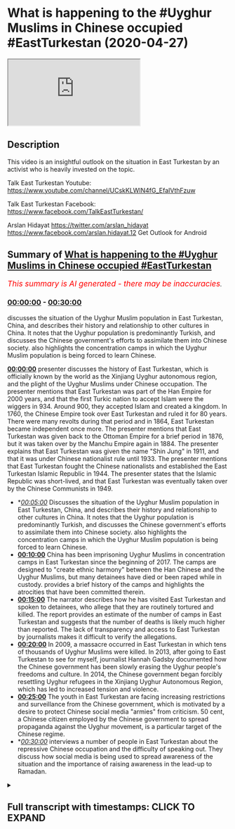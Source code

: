 # What is happening to the #Uyghur Muslims in Chinese occupied #EastTurkestan (2020-04-27)

<iframe loading='lazy' src='https://www.youtube.com/embed/jPRjuHtygYI'></iframe>

## Description

This video is an insightful outlook on the situation in East Turkestan by an activist who is heavily invested on the topic. 

Talk East Turkestan Youtube:
https://www.youtube.com/channel/UCskKLWlN4fG_EfaIVthFzuw

Talk East Turkestan Facebook:
https://www.facebook.com/TalkEastTurkestan/

Arslan Hidayat
https://twitter.com/arslan_hidayat
https://www.facebook.com/arslan.hidayat.12
Get Outlook for Android

## Summary of [What is happening to the #Uyghur Muslims in Chinese occupied #EastTurkestan](https://www.youtube.com/watch?v=jPRjuHtygYI)


*<span style="color:red; font-size:125%">This summary is AI generated - there may be inaccuracies</span>. [](/)*

### [00:00:00](https://www.youtube.com/watch?v=jPRjuHtygYI&t=0) - [00:30:00](https://www.youtube.com/watch?v=jPRjuHtygYI&t=1800)

 discusses the situation of the Uyghur Muslim population in East Turkestan, China, and describes their history and relationship to other cultures in China. It notes that the Uyghur population is predominantly Turkish, and discusses the Chinese government's efforts to assimilate them into Chinese society.  also highlights the concentration camps in which the Uyghur Muslim population is being forced to learn Chinese.

**[00:00:00](https://www.youtube.com/watch?v=jPRjuHtygYI&t=0)**  presenter discusses the history of East Turkestan, which is officially known by the world as the Xinjiang Uyghur autonomous region, and the plight of the Uyghur Muslims under Chinese occupation. The presenter mentions that East Turkestan was part of the Han Empire for 2000 years, and that the first Turkic nation to accept Islam were the wiggers in 934. Around 900, they accepted Islam and created a kingdom. In 1760, the Chinese Empire took over East Turkestan and ruled it for 80 years. There were many revolts during that period and in 1864, East Turkestan became independent once more. The presenter mentions that East Turkestan was given back to the Ottoman Empire for a brief period in 1876, but it was taken over by the Manchu Empire again in 1884. The presenter explains that East Turkestan was given the name "Shin Jung" in 1911, and that it was under Chinese nationalist rule until 1933. The presenter mentions that East Turkestan fought the Chinese nationalists and established the East Turkestan Islamic Republic in 1944. The presenter states that the Islamic Republic was short-lived, and that East Turkestan was eventually taken over by the Chinese Communists in 1949.
* **[00:05:00](https://www.youtube.com/watch?v=jPRjuHtygYI&t=300)* Discusses the situation of the Uyghur Muslim population in East Turkestan, China, and describes their history and relationship to other cultures in China. It notes that the Uyghur population is predominantly Turkish, and discusses the Chinese government's efforts to assimilate them into Chinese society.  also highlights the concentration camps in which the Uyghur Muslim population is being forced to learn Chinese.
* **[00:10:00](https://www.youtube.com/watch?v=jPRjuHtygYI&t=600)** China has been imprisoning Uyghur Muslims in concentration camps in East Turkestan since the beginning of 2017. The camps are designed to "create ethnic harmony" between the Han Chinese and the Uyghur Muslims, but many detainees have died or been raped while in custody.  provides a brief history of the camps and highlights the atrocities that have been committed therein.
* **[00:15:00](https://www.youtube.com/watch?v=jPRjuHtygYI&t=900)** The narrator describes how he has visited East Turkestan and spoken to detainees, who allege that they are routinely tortured and killed. The report provides an estimate of the number of camps in East Turkestan and suggests that the number of deaths is likely much higher than reported. The lack of transparency and access to East Turkestan by journalists makes it difficult to verify the allegations.
* **[00:20:00](https://www.youtube.com/watch?v=jPRjuHtygYI&t=1200)** In 2009, a massacre occurred in East Turkestan in which tens of thousands of Uyghur Muslims were killed. In 2013, after going to East Turkestan to see for myself, journalist Hannah Gadsby documented how the Chinese government has been slowly erasing the Uyghur people's freedoms and culture. In 2014, the Chinese government began forcibly resettling Uyghur refugees in the Xinjiang Uyghur Autonomous Region, which has led to increased tension and violence.
* **[00:25:00](https://www.youtube.com/watch?v=jPRjuHtygYI&t=1500)** The youth in East Turkestan are facing increasing restrictions and surveillance from the Chinese government, which is motivated by a desire to protect Chinese social media "armies" from criticism. 50 cent, a Chinese citizen employed by the Chinese government to spread propaganda against the Uyghur movement, is a particular target of the Chinese regime.
* **[00:30:00](https://www.youtube.com/watch?v=jPRjuHtygYI&t=1800)* interviews a number of people in East Turkestan about the repressive Chinese occupation and the difficulty of speaking out. They discuss how social media is being used to spread awareness of the situation and the importance of raising awareness in the lead-up to Ramadan.

<details><summary><h2>Full transcript with timestamps: CLICK TO EXPAND</h2></summary>

[0:00:00](https://youtu.be/jPRjuHtygYI?t=0) assalamualaikum warahmatullahi what I  
[0:00:02](https://youtu.be/jPRjuHtygYI?t=2) care to and welcome to a special show  
[0:00:04](https://youtu.be/jPRjuHtygYI?t=4) with a special guest who is a weaker  
[0:00:07](https://youtu.be/jPRjuHtygYI?t=7) Muslim who is an activist who's been  
[0:00:08](https://youtu.be/jPRjuHtygYI?t=8) very active on media mainstream media  
[0:00:12](https://youtu.be/jPRjuHtygYI?t=12) BBC T is equal T NT or T RT a crabber  
[0:00:17](https://youtu.be/jPRjuHtygYI?t=17) yeah yeah the Turkish channel right Al  
[0:00:21](https://youtu.be/jPRjuHtygYI?t=21) Jazeera and many other and many other  
[0:00:23](https://youtu.be/jPRjuHtygYI?t=23) important channels it's obviously got  
[0:00:25](https://youtu.be/jPRjuHtygYI?t=25) very important information to give us  
[0:00:28](https://youtu.be/jPRjuHtygYI?t=28) today about the plight of the weakened  
[0:00:31](https://youtu.be/jPRjuHtygYI?t=31) Muslims in East Turkestan so before we  
[0:00:36](https://youtu.be/jPRjuHtygYI?t=36) get started with what's happening on the  
[0:00:38](https://youtu.be/jPRjuHtygYI?t=38) ground now I thought we potentially  
[0:00:40](https://youtu.be/jPRjuHtygYI?t=40) better get started with maybe a brief  
[0:00:43](https://youtu.be/jPRjuHtygYI?t=43) history of who are the weaker people and  
[0:00:45](https://youtu.be/jPRjuHtygYI?t=45) what is the history of of those bigger  
[0:00:48](https://youtu.be/jPRjuHtygYI?t=48) people in the East segment son sure um  
[0:00:52](https://youtu.be/jPRjuHtygYI?t=52) today what what the Chinese call or what  
[0:00:55](https://youtu.be/jPRjuHtygYI?t=55) it's officially called by the world  
[0:00:56](https://youtu.be/jPRjuHtygYI?t=56) bodies as the Xin Jiang we got  
[0:00:59](https://youtu.be/jPRjuHtygYI?t=59) autonomous region we often refer to as  
[0:01:01](https://youtu.be/jPRjuHtygYI?t=61) Chinese occupied East Turkestan and I  
[0:01:05](https://youtu.be/jPRjuHtygYI?t=65) mean you could go in 2000 years of  
[0:01:07](https://youtu.be/jPRjuHtygYI?t=67) history but maybe the week is coming to  
[0:01:11](https://youtu.be/jPRjuHtygYI?t=71) play especially during the Qatar Han  
[0:01:14](https://youtu.be/jPRjuHtygYI?t=74) Empire period where the wiggers in 934  
[0:01:17](https://youtu.be/jPRjuHtygYI?t=77) accept Islam and they are the first  
[0:01:20](https://youtu.be/jPRjuHtygYI?t=80) Turkic nation to accept this lab and and  
[0:01:23](https://youtu.be/jPRjuHtygYI?t=83) make a kingdom out of it they make the  
[0:01:26](https://youtu.be/jPRjuHtygYI?t=86) first Kingdom and even the word Google  
[0:01:29](https://youtu.be/jPRjuHtygYI?t=89) in Turkish regard actually means  
[0:01:31](https://youtu.be/jPRjuHtygYI?t=91) civilize because they were the first  
[0:01:33](https://youtu.be/jPRjuHtygYI?t=93) shows generally Turkic / Mongol people  
[0:01:36](https://youtu.be/jPRjuHtygYI?t=96) are nomadic people and the week is were  
[0:01:38](https://youtu.be/jPRjuHtygYI?t=98) the first branch of Turks to leave that  
[0:01:41](https://youtu.be/jPRjuHtygYI?t=101) nomadic lifestyle and create a  
[0:01:43](https://youtu.be/jPRjuHtygYI?t=103) civilization in agriculture and so  
[0:01:47](https://youtu.be/jPRjuHtygYI?t=107) around 900 they accept Islam and then  
[0:01:49](https://youtu.be/jPRjuHtygYI?t=109) it's like a few hundred years of within  
[0:01:53](https://youtu.be/jPRjuHtygYI?t=113) a week a kingdom of different sort of  
[0:01:55](https://youtu.be/jPRjuHtygYI?t=115) kingdoms within Turkey kingdoms it's not  
[0:01:59](https://youtu.be/jPRjuHtygYI?t=119) until we get to about 1760 where we  
[0:02:03](https://youtu.be/jPRjuHtygYI?t=123) start having issues with the Chinese  
[0:02:06](https://youtu.be/jPRjuHtygYI?t=126) Empire and during that time we get into  
[0:02:09](https://youtu.be/jPRjuHtygYI?t=129) contact the wiggers get into contact  
[0:02:11](https://youtu.be/jPRjuHtygYI?t=131) with a Manchu Empire  
[0:02:13](https://youtu.be/jPRjuHtygYI?t=133) and they take over what we now refer to  
[0:02:16](https://youtu.be/jPRjuHtygYI?t=136) as East Turkestan in 1760 they sort of  
[0:02:20](https://youtu.be/jPRjuHtygYI?t=140) rule that part of the land and we'll get  
[0:02:23](https://youtu.be/jPRjuHtygYI?t=143) into the geography as well for about 80  
[0:02:25](https://youtu.be/jPRjuHtygYI?t=145) or so years during those 80 years there  
[0:02:28](https://youtu.be/jPRjuHtygYI?t=148) are many revolts and in about 1864 the  
[0:02:34](https://youtu.be/jPRjuHtygYI?t=154) week has become independent once more  
[0:02:36](https://youtu.be/jPRjuHtygYI?t=156) from the Manchu Empire and then during  
[0:02:40](https://youtu.be/jPRjuHtygYI?t=160) that period for the for a very brief  
[0:02:42](https://youtu.be/jPRjuHtygYI?t=162) period the week is actually give back to  
[0:02:45](https://youtu.be/jPRjuHtygYI?t=165) the Ottoman empires world very briefly  
[0:02:47](https://youtu.be/jPRjuHtygYI?t=167) but again it's short-lived and we are  
[0:02:50](https://youtu.be/jPRjuHtygYI?t=170) taken over by the Manchurians again in  
[0:02:53](https://youtu.be/jPRjuHtygYI?t=173) 1876 then for about eight years or so  
[0:02:57](https://youtu.be/jPRjuHtygYI?t=177) there's a bit more revolt and then the  
[0:03:00](https://youtu.be/jPRjuHtygYI?t=180) the Ching dynasty basically during that  
[0:03:03](https://youtu.be/jPRjuHtygYI?t=183) period in 1884  
[0:03:06](https://youtu.be/jPRjuHtygYI?t=186) we are labeled as Shin Jung which  
[0:03:09](https://youtu.be/jPRjuHtygYI?t=189) literally means new frontier or new land  
[0:03:13](https://youtu.be/jPRjuHtygYI?t=193) and then it's not until 1911 that the  
[0:03:18](https://youtu.be/jPRjuHtygYI?t=198) Manchu Empire totally is wiped out by  
[0:03:21](https://youtu.be/jPRjuHtygYI?t=201) the Chinese nationalists and we fall  
[0:03:24](https://youtu.be/jPRjuHtygYI?t=204) under chinese nationalist rule and then  
[0:03:27](https://youtu.be/jPRjuHtygYI?t=207) from 1911 to about 1933 we we fight the  
[0:03:33](https://youtu.be/jPRjuHtygYI?t=213) Chinese nationalists and we establish  
[0:03:35](https://youtu.be/jPRjuHtygYI?t=215) the East Turkestan Islamic Republic and  
[0:03:38](https://youtu.be/jPRjuHtygYI?t=218) this is was established in the city of  
[0:03:41](https://youtu.be/jPRjuHtygYI?t=221) kashgar which is very close to the which  
[0:03:43](https://youtu.be/jPRjuHtygYI?t=223) which orders with Afghanistan and it's  
[0:03:46](https://youtu.be/jPRjuHtygYI?t=226) actually recognized by but by the Afghan  
[0:03:49](https://youtu.be/jPRjuHtygYI?t=229) government back then and also turkey the  
[0:03:52](https://youtu.be/jPRjuHtygYI?t=232) Turkish Republic but unfortunately this  
[0:03:55](https://youtu.be/jPRjuHtygYI?t=235) Islamic Republic is short-lived and then  
[0:03:58](https://youtu.be/jPRjuHtygYI?t=238) we lose the fight to the Chinese  
[0:04:01](https://youtu.be/jPRjuHtygYI?t=241) nationalists once more and then in in  
[0:04:05](https://youtu.be/jPRjuHtygYI?t=245) about eleven years later in 1944 towards  
[0:04:08](https://youtu.be/jPRjuHtygYI?t=248) the north of East Turkestan in the city  
[0:04:10](https://youtu.be/jPRjuHtygYI?t=250) of gujja we established the East  
[0:04:12](https://youtu.be/jPRjuHtygYI?t=252) Turkestan Republic and that goes on for  
[0:04:15](https://youtu.be/jPRjuHtygYI?t=255) about five or six years until the  
[0:04:17](https://youtu.be/jPRjuHtygYI?t=257) Chinese Communist disband that  
[0:04:20](https://youtu.be/jPRjuHtygYI?t=260) government in 1949 and then we've been  
[0:04:23](https://youtu.be/jPRjuHtygYI?t=263) living for the past 70 odd years and  
[0:04:26](https://youtu.be/jPRjuHtygYI?t=266) communist rule Chinese communist rule  
[0:04:29](https://youtu.be/jPRjuHtygYI?t=269) together with Tibet together with Inner  
[0:04:31](https://youtu.be/jPRjuHtygYI?t=271) Mongolia and since that day they  
[0:04:35](https://youtu.be/jPRjuHtygYI?t=275) promised us autonomy technically we are  
[0:04:38](https://youtu.be/jPRjuHtygYI?t=278) labeled the shinjang we got enemies  
[0:04:40](https://youtu.be/jPRjuHtygYI?t=280) region but we have we don't receive any  
[0:04:43](https://youtu.be/jPRjuHtygYI?t=283) autonomy our leaders are puppets and we  
[0:04:47](https://youtu.be/jPRjuHtygYI?t=287) and we've gone through many oppressions  
[0:04:49](https://youtu.be/jPRjuHtygYI?t=289) throughout the times whether it be  
[0:04:51](https://youtu.be/jPRjuHtygYI?t=291) during whether it be our own Arabic  
[0:04:55](https://youtu.be/jPRjuHtygYI?t=295) script because we do use Arabic script  
[0:04:57](https://youtu.be/jPRjuHtygYI?t=297) that was then later changed into Latin  
[0:05:00](https://youtu.be/jPRjuHtygYI?t=300) for a period of time just like what  
[0:05:02](https://youtu.be/jPRjuHtygYI?t=302) Turkey did with Ataturk but then later  
[0:05:04](https://youtu.be/jPRjuHtygYI?t=304) again they changed it back to Arabic so  
[0:05:07](https://youtu.be/jPRjuHtygYI?t=307) one you change the Arabic script once  
[0:05:09](https://youtu.be/jPRjuHtygYI?t=309) you lose a whole generation of people  
[0:05:11](https://youtu.be/jPRjuHtygYI?t=311) they become in the room and in another  
[0:05:13](https://youtu.be/jPRjuHtygYI?t=313) 20 years you change the script once more  
[0:05:15](https://youtu.be/jPRjuHtygYI?t=315) so the Chinese have been keeping the the  
[0:05:19](https://youtu.be/jPRjuHtygYI?t=319) Weig as literate  
[0:05:21](https://youtu.be/jPRjuHtygYI?t=321) [Music]  
[0:05:22](https://youtu.be/jPRjuHtygYI?t=322) you know not knowledged and not schooled  
[0:05:24](https://youtu.be/jPRjuHtygYI?t=324) and this is a typical of all communist  
[0:05:28](https://youtu.be/jPRjuHtygYI?t=328) regimes you know attacking professors  
[0:05:30](https://youtu.be/jPRjuHtygYI?t=330) attacking the rich attacking the  
[0:05:32](https://youtu.be/jPRjuHtygYI?t=332) businessman and in attacking agency  
[0:05:34](https://youtu.be/jPRjuHtygYI?t=334) basically I could go on until today  
[0:05:37](https://youtu.be/jPRjuHtygYI?t=337) basically if you if you'd like or well I  
[0:05:41](https://youtu.be/jPRjuHtygYI?t=341) mean that's that's very comprehensive in  
[0:05:44](https://youtu.be/jPRjuHtygYI?t=344) the short space of time history  
[0:05:48](https://youtu.be/jPRjuHtygYI?t=348) tree-like of the of the Weir's what are  
[0:05:52](https://youtu.be/jPRjuHtygYI?t=352) the population sizes just for people to  
[0:05:53](https://youtu.be/jPRjuHtygYI?t=353) get kind of more of a visual picture now  
[0:05:55](https://youtu.be/jPRjuHtygYI?t=355) what's what is the population size what  
[0:05:57](https://youtu.be/jPRjuHtygYI?t=357) language do people speak tell us more  
[0:06:00](https://youtu.be/jPRjuHtygYI?t=360) about these people I mean to what extent  
[0:06:02](https://youtu.be/jPRjuHtygYI?t=362) are they integrated into Chinese society  
[0:06:04](https://youtu.be/jPRjuHtygYI?t=364) if at all to what extent are they likely  
[0:06:07](https://youtu.be/jPRjuHtygYI?t=367) to know Mandarin Chinese or any kind of  
[0:06:10](https://youtu.be/jPRjuHtygYI?t=370) Chinese so give us a bit of a glimpse as  
[0:06:14](https://youtu.be/jPRjuHtygYI?t=374) to what what the wiggers are like today  
[0:06:17](https://youtu.be/jPRjuHtygYI?t=377) and and something about the week of  
[0:06:19](https://youtu.be/jPRjuHtygYI?t=379) people yes so the week is by nature by  
[0:06:24](https://youtu.be/jPRjuHtygYI?t=384) nature or by say blood are a link to the  
[0:06:27](https://youtu.be/jPRjuHtygYI?t=387) Turks so even when you go to Turkey or  
[0:06:29](https://youtu.be/jPRjuHtygYI?t=389) when you talk to Turkish people they  
[0:06:32](https://youtu.be/jPRjuHtygYI?t=392) they have this special tree of you know  
[0:06:34](https://youtu.be/jPRjuHtygYI?t=394) what they call like where their gene  
[0:06:36](https://youtu.be/jPRjuHtygYI?t=396) comes from or so to speak so we are  
[0:06:39](https://youtu.be/jPRjuHtygYI?t=399) linked to the Turkic people  
[0:06:40](https://youtu.be/jPRjuHtygYI?t=400) and when we refer to East Turkestan we  
[0:06:43](https://youtu.be/jPRjuHtygYI?t=403) don't just refer to the wiggers even  
[0:06:45](https://youtu.be/jPRjuHtygYI?t=405) though we make the majority within the  
[0:06:48](https://youtu.be/jPRjuHtygYI?t=408) framework of Turkestan or Eastern  
[0:06:50](https://youtu.be/jPRjuHtygYI?t=410) castaigne Kazakh Turks is Beck Turks  
[0:06:52](https://youtu.be/jPRjuHtygYI?t=412) Kurds Turks hotter Turks the the wiggers  
[0:06:57](https://youtu.be/jPRjuHtygYI?t=417) the language itself is Turkish so if I  
[0:07:01](https://youtu.be/jPRjuHtygYI?t=421) were to speak say say - Ali Dawa very  
[0:07:04](https://youtu.be/jPRjuHtygYI?t=424) slowly in the wiggling which you would  
[0:07:06](https://youtu.be/jPRjuHtygYI?t=426) understand me I do know the Turkish  
[0:07:08](https://youtu.be/jPRjuHtygYI?t=428) language itself as well so that the  
[0:07:11](https://youtu.be/jPRjuHtygYI?t=431) Turks understand each other and the  
[0:07:15](https://youtu.be/jPRjuHtygYI?t=435) language wise according to Chinese  
[0:07:18](https://youtu.be/jPRjuHtygYI?t=438) statistics we are 11 million people but  
[0:07:20](https://youtu.be/jPRjuHtygYI?t=440) we say we are anywhere anywhere between  
[0:07:24](https://youtu.be/jPRjuHtygYI?t=444) 25 to 40 million obviously the Chinese  
[0:07:27](https://youtu.be/jPRjuHtygYI?t=447) don't let us do any statistics they seem  
[0:07:29](https://youtu.be/jPRjuHtygYI?t=449) to just keep our population the same  
[0:07:31](https://youtu.be/jPRjuHtygYI?t=451) over especially after 1990 our  
[0:07:34](https://youtu.be/jPRjuHtygYI?t=454) population hasn't changed for some  
[0:07:35](https://youtu.be/jPRjuHtygYI?t=455) reason they like to keep it small on  
[0:07:37](https://youtu.be/jPRjuHtygYI?t=457) paper and when the first when before  
[0:07:42](https://youtu.be/jPRjuHtygYI?t=462) China's invasion the the Chinese  
[0:07:45](https://youtu.be/jPRjuHtygYI?t=465) population is Turkestan was less than a  
[0:07:47](https://youtu.be/jPRjuHtygYI?t=467) percent maybe like half a percent but  
[0:07:50](https://youtu.be/jPRjuHtygYI?t=470) now according to China it's about 50 50  
[0:07:54](https://youtu.be/jPRjuHtygYI?t=474) 50 percent Han and then 50 percent we  
[0:07:56](https://youtu.be/jPRjuHtygYI?t=476) guess and then within that 50 percent  
[0:07:58](https://youtu.be/jPRjuHtygYI?t=478) there are a small minority of Cossacks  
[0:08:00](https://youtu.be/jPRjuHtygYI?t=480) could his respects Attar's yeah but  
[0:08:06](https://youtu.be/jPRjuHtygYI?t=486) those are the weaker people for you and  
[0:08:08](https://youtu.be/jPRjuHtygYI?t=488) the frustration with the Chinese  
[0:08:11](https://youtu.be/jPRjuHtygYI?t=491) government is that while whilst many  
[0:08:13](https://youtu.be/jPRjuHtygYI?t=493) other cultures because China posts  
[0:08:16](https://youtu.be/jPRjuHtygYI?t=496) itself and prides itself of having 56  
[0:08:19](https://youtu.be/jPRjuHtygYI?t=499) nationalities within or 56 ethnic groups  
[0:08:23](https://youtu.be/jPRjuHtygYI?t=503) within China but we are the ones that  
[0:08:27](https://youtu.be/jPRjuHtygYI?t=507) haven't necessarily integrated into  
[0:08:29](https://youtu.be/jPRjuHtygYI?t=509) there or been assimilated into their  
[0:08:32](https://youtu.be/jPRjuHtygYI?t=512) framework and it's maybe you've heard of  
[0:08:36](https://youtu.be/jPRjuHtygYI?t=516) the recent crackdown in the last three  
[0:08:38](https://youtu.be/jPRjuHtygYI?t=518) years these concentration camps where  
[0:08:41](https://youtu.be/jPRjuHtygYI?t=521) they finally said enough is enough  
[0:08:44](https://youtu.be/jPRjuHtygYI?t=524) you're either going to become Chinese or  
[0:08:46](https://youtu.be/jPRjuHtygYI?t=526) not because how our allegiance has not  
[0:08:50](https://youtu.be/jPRjuHtygYI?t=530) been necessarily to Beijing it's been  
[0:08:53](https://youtu.be/jPRjuHtygYI?t=533) more  
[0:08:54](https://youtu.be/jPRjuHtygYI?t=534) towards to our Turkic brothers in  
[0:08:55](https://youtu.be/jPRjuHtygYI?t=535) Central Asia to to our Middle Eastern  
[0:08:59](https://youtu.be/jPRjuHtygYI?t=539) brothers in the Middle East so we looked  
[0:09:02](https://youtu.be/jPRjuHtygYI?t=542) out and even the way we look the way we  
[0:09:04](https://youtu.be/jPRjuHtygYI?t=544) speak in recent years I mean the the  
[0:09:08](https://youtu.be/jPRjuHtygYI?t=548) weaker people have had to learn Chinese  
[0:09:10](https://youtu.be/jPRjuHtygYI?t=550) I mean it is it is that is it is the  
[0:09:13](https://youtu.be/jPRjuHtygYI?t=553) nation's language after all if you don't  
[0:09:15](https://youtu.be/jPRjuHtygYI?t=555) know Chinese you wouldn't be able to  
[0:09:17](https://youtu.be/jPRjuHtygYI?t=557) study so weak is predominantly do you  
[0:09:20](https://youtu.be/jPRjuHtygYI?t=560) know the Chinese Mandarin language yeah  
[0:09:23](https://youtu.be/jPRjuHtygYI?t=563) and you may have heard that and we'll  
[0:09:26](https://youtu.be/jPRjuHtygYI?t=566) probably get into that later that why  
[0:09:27](https://youtu.be/jPRjuHtygYI?t=567) they're putting us into concentration  
[0:09:29](https://youtu.be/jPRjuHtygYI?t=569) camp is to teach us Chinese Mandarin but  
[0:09:31](https://youtu.be/jPRjuHtygYI?t=571) most of the people that that you've seen  
[0:09:33](https://youtu.be/jPRjuHtygYI?t=573) put are actually very educated people so  
[0:09:38](https://youtu.be/jPRjuHtygYI?t=578) let's get to that right now because I  
[0:09:40](https://youtu.be/jPRjuHtygYI?t=580) think we've got a good picture of who  
[0:09:42](https://youtu.be/jPRjuHtygYI?t=582) the weaker people are what the history  
[0:09:44](https://youtu.be/jPRjuHtygYI?t=584) is because I think that he realizes them  
[0:09:46](https://youtu.be/jPRjuHtygYI?t=586) not just for let's say non-muslims who  
[0:09:49](https://youtu.be/jPRjuHtygYI?t=589) are watching this but also for us  
[0:09:52](https://youtu.be/jPRjuHtygYI?t=592) Muslims who might not have much  
[0:09:54](https://youtu.be/jPRjuHtygYI?t=594) information about the weekers myself  
[0:09:57](https://youtu.be/jPRjuHtygYI?t=597) included so I think it's very important  
[0:09:59](https://youtu.be/jPRjuHtygYI?t=599) that we we do study a little bit more  
[0:10:01](https://youtu.be/jPRjuHtygYI?t=601) about the history studied a little bit  
[0:10:03](https://youtu.be/jPRjuHtygYI?t=603) more about the society and the people  
[0:10:05](https://youtu.be/jPRjuHtygYI?t=605) what's going on in China now so the most  
[0:10:10](https://youtu.be/jPRjuHtygYI?t=610) recent thing that has been going on  
[0:10:13](https://youtu.be/jPRjuHtygYI?t=613) especially since the beginning of 2017  
[0:10:16](https://youtu.be/jPRjuHtygYI?t=616) China have decided to put the wiggers  
[0:10:18](https://youtu.be/jPRjuHtygYI?t=618) into and and we've seen it and today I  
[0:10:23](https://youtu.be/jPRjuHtygYI?t=623) made a video about it as well just like  
[0:10:25](https://youtu.be/jPRjuHtygYI?t=625) what happened to the Jews into  
[0:10:26](https://youtu.be/jPRjuHtygYI?t=626) concentration camps before I mean it's  
[0:10:30](https://youtu.be/jPRjuHtygYI?t=630) not like it's starting 2017 the the  
[0:10:33](https://youtu.be/jPRjuHtygYI?t=633) weeks have always been oppressed over  
[0:10:35](https://youtu.be/jPRjuHtygYI?t=635) the last 70 years but especially these  
[0:10:38](https://youtu.be/jPRjuHtygYI?t=638) last three years regardless of how  
[0:10:41](https://youtu.be/jPRjuHtygYI?t=641) religious someone is or regardless of  
[0:10:45](https://youtu.be/jPRjuHtygYI?t=645) how loyal they were to the Communist  
[0:10:47](https://youtu.be/jPRjuHtygYI?t=647) Party it based simply on your ethnic  
[0:10:51](https://youtu.be/jPRjuHtygYI?t=651) identity you were put into this  
[0:10:53](https://youtu.be/jPRjuHtygYI?t=653) concentration camp to be basically fixed  
[0:10:57](https://youtu.be/jPRjuHtygYI?t=657) or to be retrained re-educated and in  
[0:11:01](https://youtu.be/jPRjuHtygYI?t=661) the process many have died so if I if I  
[0:11:05](https://youtu.be/jPRjuHtygYI?t=665) can go into what actually happened  
[0:11:06](https://youtu.be/jPRjuHtygYI?t=666) in these camps there are actually four  
[0:11:08](https://youtu.be/jPRjuHtygYI?t=668) types of camps for four levels of camps  
[0:11:11](https://youtu.be/jPRjuHtygYI?t=671) the first type of camp is the lightest  
[0:11:14](https://youtu.be/jPRjuHtygYI?t=674) where probably the people that have that  
[0:11:18](https://youtu.be/jPRjuHtygYI?t=678) are not a threat to society so sort of  
[0:11:21](https://youtu.be/jPRjuHtygYI?t=681) threats to Chinese society is if you  
[0:11:24](https://youtu.be/jPRjuHtygYI?t=684) have connections overseas if you make a  
[0:11:27](https://youtu.be/jPRjuHtygYI?t=687) telephone call overseas if you have if  
[0:11:29](https://youtu.be/jPRjuHtygYI?t=689) you if you have ever owned any religious  
[0:11:32](https://youtu.be/jPRjuHtygYI?t=692) items so holding on to prayer mats or  
[0:11:35](https://youtu.be/jPRjuHtygYI?t=695) Koran or hanging things or saying I  
[0:11:40](https://youtu.be/jPRjuHtygYI?t=700) don't know if you've got religious or  
[0:11:42](https://youtu.be/jPRjuHtygYI?t=702) possessions or so you can check this out  
[0:11:46](https://youtu.be/jPRjuHtygYI?t=706) as well  
[0:11:47](https://youtu.be/jPRjuHtygYI?t=707) 1.1 million Chinese officials were sent  
[0:11:51](https://youtu.be/jPRjuHtygYI?t=711) in to  
[0:11:52](https://youtu.be/jPRjuHtygYI?t=712) Weger homes and and you had no choice  
[0:11:56](https://youtu.be/jPRjuHtygYI?t=716) for this under the guise of creating  
[0:12:00](https://youtu.be/jPRjuHtygYI?t=720) ethnic harmony between the Han and the  
[0:12:03](https://youtu.be/jPRjuHtygYI?t=723) Wigga and we thought you know this is  
[0:12:06](https://youtu.be/jPRjuHtygYI?t=726) good all right that they'll get to know  
[0:12:08](https://youtu.be/jPRjuHtygYI?t=728) what it'll be like a cultural exchange  
[0:12:10](https://youtu.be/jPRjuHtygYI?t=730) because it's very easy very I mean even  
[0:12:13](https://youtu.be/jPRjuHtygYI?t=733) though we cousin Han Chinese do work  
[0:12:15](https://youtu.be/jPRjuHtygYI?t=735) together it's it's very unlikely that  
[0:12:17](https://youtu.be/jPRjuHtygYI?t=737) you would invite that let have them  
[0:12:18](https://youtu.be/jPRjuHtygYI?t=738) sleep over and all this during that time  
[0:12:20](https://youtu.be/jPRjuHtygYI?t=740) the wigs were surveilled and they saw  
[0:12:23](https://youtu.be/jPRjuHtygYI?t=743) how they interacted so this notion of or  
[0:12:27](https://youtu.be/jPRjuHtygYI?t=747) they could practice at home and not  
[0:12:30](https://youtu.be/jPRjuHtygYI?t=750) practice outside that doesn't exist for  
[0:12:32](https://youtu.be/jPRjuHtygYI?t=752) us so during that time they were able to  
[0:12:34](https://youtu.be/jPRjuHtygYI?t=754) establish how whether how much Chinese  
[0:12:38](https://youtu.be/jPRjuHtygYI?t=758) Mandarin they spoke at home because now  
[0:12:41](https://youtu.be/jPRjuHtygYI?t=761) in public spaces the weaker language  
[0:12:43](https://youtu.be/jPRjuHtygYI?t=763) itself is banned so how what sort of  
[0:12:47](https://youtu.be/jPRjuHtygYI?t=767) lessons were they teaching their kids  
[0:12:48](https://youtu.be/jPRjuHtygYI?t=768) and it could be things like not even at  
[0:12:51](https://youtu.be/jPRjuHtygYI?t=771) fully Islamic like my son eat with your  
[0:12:54](https://youtu.be/jPRjuHtygYI?t=774) right hand  
[0:12:55](https://youtu.be/jPRjuHtygYI?t=775) like there's no sir you know you don't  
[0:12:58](https://youtu.be/jPRjuHtygYI?t=778) even have to say all the the the  
[0:13:00](https://youtu.be/jPRjuHtygYI?t=780) Shaitaan eats with his left it's just  
[0:13:01](https://youtu.be/jPRjuHtygYI?t=781) available white with his right hand so  
[0:13:04](https://youtu.be/jPRjuHtygYI?t=784) all these things are jotted down and  
[0:13:06](https://youtu.be/jPRjuHtygYI?t=786) jotted in and so from this they sort of  
[0:13:10](https://youtu.be/jPRjuHtygYI?t=790) gather who's at what degree so the  
[0:13:13](https://youtu.be/jPRjuHtygYI?t=793) lightest punishment is basically this  
[0:13:15](https://youtu.be/jPRjuHtygYI?t=795) first sort of care will you literally go  
[0:13:17](https://youtu.be/jPRjuHtygYI?t=797) to like work from 9:00 to 5:00 your  
[0:13:20](https://youtu.be/jPRjuHtygYI?t=800) this is the lightest is the actual camp  
[0:13:25](https://youtu.be/jPRjuHtygYI?t=805) where you are Satan and you actually  
[0:13:27](https://youtu.be/jPRjuHtygYI?t=807) stay you live there people have told us  
[0:13:31](https://youtu.be/jPRjuHtygYI?t=811) former detainees have told us and this  
[0:13:34](https://youtu.be/jPRjuHtygYI?t=814) is widely covered in Western media and  
[0:13:36](https://youtu.be/jPRjuHtygYI?t=816) east media they were on four to five  
[0:13:39](https://youtu.be/jPRjuHtygYI?t=819) hundred calorie diets they were made to  
[0:13:42](https://youtu.be/jPRjuHtygYI?t=822) repent macabre to Xi Jinping and there  
[0:13:47](https://youtu.be/jPRjuHtygYI?t=827) are signs out on the streets and again  
[0:13:49](https://youtu.be/jPRjuHtygYI?t=829) this is everything that I'm gonna say is  
[0:13:51](https://youtu.be/jPRjuHtygYI?t=831) recorded you can do your own research of  
[0:13:53](https://youtu.be/jPRjuHtygYI?t=833) this that Xi Jinping is literally God  
[0:13:56](https://youtu.be/jPRjuHtygYI?t=836) and they haven't have a TV screen on him  
[0:13:58](https://youtu.be/jPRjuHtygYI?t=838) and you need to write letters to him and  
[0:14:00](https://youtu.be/jPRjuHtygYI?t=840) so people are making Toba because they  
[0:14:03](https://youtu.be/jPRjuHtygYI?t=843) were making tawba to Allah so religion  
[0:14:05](https://youtu.be/jPRjuHtygYI?t=845) not just Islam Christianity Buddhism  
[0:14:08](https://youtu.be/jPRjuHtygYI?t=848) Falun Gong you may have heard of these  
[0:14:10](https://youtu.be/jPRjuHtygYI?t=850) groups any religion and this is under  
[0:14:13](https://youtu.be/jPRjuHtygYI?t=853) all communist regimes are banned even  
[0:14:15](https://youtu.be/jPRjuHtygYI?t=855) though they have stayed one religion  
[0:14:17](https://youtu.be/jPRjuHtygYI?t=857) where they propagate their own communism  
[0:14:18](https://youtu.be/jPRjuHtygYI?t=858) and it's not real religion so that's the  
[0:14:20](https://youtu.be/jPRjuHtygYI?t=860) main sort of concentration camp that  
[0:14:22](https://youtu.be/jPRjuHtygYI?t=862) we're talking about where there are four  
[0:14:24](https://youtu.be/jPRjuHtygYI?t=864) to five hundred calorie diets women are  
[0:14:26](https://youtu.be/jPRjuHtygYI?t=866) sterilized they are injected with  
[0:14:28](https://youtu.be/jPRjuHtygYI?t=868) something but but the the former  
[0:14:30](https://youtu.be/jPRjuHtygYI?t=870) detainees the women they were saying  
[0:14:32](https://youtu.be/jPRjuHtygYI?t=872) they they they ended up not having their  
[0:14:34](https://youtu.be/jPRjuHtygYI?t=874) periods there is gang rape regardless of  
[0:14:38](https://youtu.be/jPRjuHtygYI?t=878) men and women even some men have  
[0:14:41](https://youtu.be/jPRjuHtygYI?t=881) testified that they were gang-raped by  
[0:14:43](https://youtu.be/jPRjuHtygYI?t=883) prison guards and once the evidence  
[0:14:47](https://youtu.be/jPRjuHtygYI?t=887) would miss all of the evidence is based  
[0:14:50](https://youtu.be/jPRjuHtygYI?t=890) on testimony and number two there is  
[0:14:52](https://youtu.be/jPRjuHtygYI?t=892) satellite images of the actual camps but  
[0:14:55](https://youtu.be/jPRjuHtygYI?t=895) video footage of actually what's  
[0:14:58](https://youtu.be/jPRjuHtygYI?t=898) happening no we don't have any footage  
[0:14:59](https://youtu.be/jPRjuHtygYI?t=899) of this so it's based on testimony the  
[0:15:02](https://youtu.be/jPRjuHtygYI?t=902) mowjood the the realization of the camps  
[0:15:05](https://youtu.be/jPRjuHtygYI?t=905) have been seen on through google images  
[0:15:09](https://youtu.be/jPRjuHtygYI?t=909) through google maps and whenever any  
[0:15:11](https://youtu.be/jPRjuHtygYI?t=911) foreign visitor investigate the  
[0:15:14](https://youtu.be/jPRjuHtygYI?t=914) journalist does want to go to a specific  
[0:15:17](https://youtu.be/jPRjuHtygYI?t=917) area and follow those addresses on the  
[0:15:19](https://youtu.be/jPRjuHtygYI?t=919) maps that were given they are stopped if  
[0:15:22](https://youtu.be/jPRjuHtygYI?t=922) there is nothing to hide why stopping  
[0:15:24](https://youtu.be/jPRjuHtygYI?t=924) them and so for example i've seen  
[0:15:28](https://youtu.be/jPRjuHtygYI?t=928) yourself for example going to a row  
[0:15:30](https://youtu.be/jPRjuHtygYI?t=930) Hinda going to you know these very  
[0:15:32](https://youtu.be/jPRjuHtygYI?t=932) delicate sensitive places  
[0:15:34](https://youtu.be/jPRjuHtygYI?t=934) you would not be able to do that in East  
[0:15:36](https://youtu.be/jPRjuHtygYI?t=936) Turkestan you want to be able to  
[0:15:39](https://youtu.be/jPRjuHtygYI?t=939) interview the people so that's the  
[0:15:41](https://youtu.be/jPRjuHtygYI?t=941) second solo that's it that's the second  
[0:15:43](https://youtu.be/jPRjuHtygYI?t=943) camp the third camp yeah what ask you  
[0:15:47](https://youtu.be/jPRjuHtygYI?t=947) just on that point yeah how would you  
[0:15:50](https://youtu.be/jPRjuHtygYI?t=950) compare the wigger situation with the  
[0:15:52](https://youtu.be/jPRjuHtygYI?t=952) ring gear situation you know as you kind  
[0:15:56](https://youtu.be/jPRjuHtygYI?t=956) of mentioned I'm gonna go into Burma but  
[0:15:57](https://youtu.be/jPRjuHtygYI?t=957) I went to Cox's Bazar which is on the  
[0:16:00](https://youtu.be/jPRjuHtygYI?t=960) account of all the with Burma and I  
[0:16:03](https://youtu.be/jPRjuHtygYI?t=963) spoke to many of the women said that  
[0:16:06](https://youtu.be/jPRjuHtygYI?t=966) they seemed their own children you know  
[0:16:09](https://youtu.be/jPRjuHtygYI?t=969) put into fires and burn alive and gang  
[0:16:13](https://youtu.be/jPRjuHtygYI?t=973) rape but all this first sinister stuff I  
[0:16:16](https://youtu.be/jPRjuHtygYI?t=976) was gonna ask to what extent now is that  
[0:16:19](https://youtu.be/jPRjuHtygYI?t=979) comparable with what's going on in China  
[0:16:22](https://youtu.be/jPRjuHtygYI?t=982) are we seeing the same kind of thing as  
[0:16:25](https://youtu.be/jPRjuHtygYI?t=985) it is it just genocide or killings and  
[0:16:27](https://youtu.be/jPRjuHtygYI?t=987) I've been what kind of numbers are we  
[0:16:29](https://youtu.be/jPRjuHtygYI?t=989) talking about is there anywhere similar  
[0:16:31](https://youtu.be/jPRjuHtygYI?t=991) to running game but would you say it's  
[0:16:34](https://youtu.be/jPRjuHtygYI?t=994) lesser than that we just say it's  
[0:16:36](https://youtu.be/jPRjuHtygYI?t=996) similar to it in many ways or what would  
[0:16:38](https://youtu.be/jPRjuHtygYI?t=998) be your assessment so basically based  
[0:16:41](https://youtu.be/jPRjuHtygYI?t=1001) based on what the former detainees have  
[0:16:42](https://youtu.be/jPRjuHtygYI?t=1002) said they're saying anyway based on  
[0:16:45](https://youtu.be/jPRjuHtygYI?t=1005) their experiences on average they were  
[0:16:46](https://youtu.be/jPRjuHtygYI?t=1006) saying they were at least seeing ten  
[0:16:49](https://youtu.be/jPRjuHtygYI?t=1009) people every month leaving their cells  
[0:16:51](https://youtu.be/jPRjuHtygYI?t=1011) and not being able to come back this is  
[0:16:53](https://youtu.be/jPRjuHtygYI?t=1013) what they were telling us that they  
[0:16:54](https://youtu.be/jPRjuHtygYI?t=1014) actually saw ten people die in front of  
[0:16:57](https://youtu.be/jPRjuHtygYI?t=1017) their eyes every month they're saying  
[0:16:59](https://youtu.be/jPRjuHtygYI?t=1019) that there's anywhere between 1,000 to  
[0:17:03](https://youtu.be/jPRjuHtygYI?t=1023) 2,000 camps so you can only guesstimate  
[0:17:06](https://youtu.be/jPRjuHtygYI?t=1026) there are no official numbers I mean  
[0:17:08](https://youtu.be/jPRjuHtygYI?t=1028) killing them yes that they are killing  
[0:17:11](https://youtu.be/jPRjuHtygYI?t=1031) them but that they're killing them in a  
[0:17:13](https://youtu.be/jPRjuHtygYI?t=1033) way that they are they're being put  
[0:17:15](https://youtu.be/jPRjuHtygYI?t=1035) through this camp but the people that  
[0:17:19](https://youtu.be/jPRjuHtygYI?t=1039) are dying and not being they are not  
[0:17:22](https://youtu.be/jPRjuHtygYI?t=1042) able to take that torture it's not like  
[0:17:27](https://youtu.be/jPRjuHtygYI?t=1047) a bullet to your head but just through  
[0:17:30](https://youtu.be/jPRjuHtygYI?t=1050) those lack of nutrition through the  
[0:17:34](https://youtu.be/jPRjuHtygYI?t=1054) torture through someone's questions  
[0:17:39](https://youtu.be/jPRjuHtygYI?t=1059) well what kind of torture methods are we  
[0:17:42](https://youtu.be/jPRjuHtygYI?t=1062) talking about it sohow yeah yeah what so  
[0:17:46](https://youtu.be/jPRjuHtygYI?t=1066) so we're talking about  
[0:17:48](https://youtu.be/jPRjuHtygYI?t=1068) we're talking about sitting on wood  
[0:17:52](https://youtu.be/jPRjuHtygYI?t=1072) there is a special made chairs you may  
[0:17:54](https://youtu.be/jPRjuHtygYI?t=1074) have heard them Tiger chairs for some of  
[0:17:57](https://youtu.be/jPRjuHtygYI?t=1077) the detainees have said 15 to 16 hours  
[0:18:00](https://youtu.be/jPRjuHtygYI?t=1080) at a time and when they're or they are  
[0:18:04](https://youtu.be/jPRjuHtygYI?t=1084) made to stand in certain positions for  
[0:18:06](https://youtu.be/jPRjuHtygYI?t=1086) many hours at a time  
[0:18:08](https://youtu.be/jPRjuHtygYI?t=1088) they are interrogated they are given  
[0:18:10](https://youtu.be/jPRjuHtygYI?t=1090) pills or they're given these special  
[0:18:11](https://youtu.be/jPRjuHtygYI?t=1091) injections so that they don't fall  
[0:18:13](https://youtu.be/jPRjuHtygYI?t=1093) asleep after a while if you're not  
[0:18:17](https://youtu.be/jPRjuHtygYI?t=1097) sleeping for days on end through these  
[0:18:20](https://youtu.be/jPRjuHtygYI?t=1100) through torture methods the human body  
[0:18:22](https://youtu.be/jPRjuHtygYI?t=1102) isn't able to take it and say so you  
[0:18:24](https://youtu.be/jPRjuHtygYI?t=1104) have tens of people die from each cell  
[0:18:27](https://youtu.be/jPRjuHtygYI?t=1107) this this is how they are dying  
[0:18:29](https://youtu.be/jPRjuHtygYI?t=1109) generally this is what the detainees are  
[0:18:31](https://youtu.be/jPRjuHtygYI?t=1111) saying it's not straight up like for  
[0:18:33](https://youtu.be/jPRjuHtygYI?t=1113) example the the footage that you see  
[0:18:35](https://youtu.be/jPRjuHtygYI?t=1115) coming out of Inga they you can at least  
[0:18:38](https://youtu.be/jPRjuHtygYI?t=1118) get footage of you can see the people  
[0:18:41](https://youtu.be/jPRjuHtygYI?t=1121) dying but in East Turkestan this is  
[0:18:43](https://youtu.be/jPRjuHtygYI?t=1123) impossible because everything is done  
[0:18:44](https://youtu.be/jPRjuHtygYI?t=1124) under closed doors it's the difference  
[0:18:47](https://youtu.be/jPRjuHtygYI?t=1127) between the two and to be honest there  
[0:18:50](https://youtu.be/jPRjuHtygYI?t=1130) are hinder or the Burma the government  
[0:18:53](https://youtu.be/jPRjuHtygYI?t=1133) there or the regime they don't have the  
[0:18:55](https://youtu.be/jPRjuHtygYI?t=1135) capacity to do what cause china has the  
[0:18:58](https://youtu.be/jPRjuHtygYI?t=1138) the economic power to keep it under  
[0:19:00](https://youtu.be/jPRjuHtygYI?t=1140) wraps and we're basically saying if  
[0:19:04](https://youtu.be/jPRjuHtygYI?t=1144) they're not if they haven't got anything  
[0:19:06](https://youtu.be/jPRjuHtygYI?t=1146) to hide why are journalists you know  
[0:19:08](https://youtu.be/jPRjuHtygYI?t=1148) constantly followed they are not able to  
[0:19:11](https://youtu.be/jPRjuHtygYI?t=1151) report freely and still to this day no  
[0:19:13](https://youtu.be/jPRjuHtygYI?t=1153) UN investigators are able to come and  
[0:19:15](https://youtu.be/jPRjuHtygYI?t=1155) you people that you were able to go to  
[0:19:18](https://youtu.be/jPRjuHtygYI?t=1158) the border in and talk to the people  
[0:19:20](https://youtu.be/jPRjuHtygYI?t=1160) that went through this this oppression  
[0:19:22](https://youtu.be/jPRjuHtygYI?t=1162) whereas you would never be able to do  
[0:19:24](https://youtu.be/jPRjuHtygYI?t=1164) this in Kyrgyzstan or um but you could  
[0:19:29](https://youtu.be/jPRjuHtygYI?t=1169) talk to people outside say in the UK or  
[0:19:32](https://youtu.be/jPRjuHtygYI?t=1172) in the West so that's a second  
[0:19:35](https://youtu.be/jPRjuHtygYI?t=1175) personally of you see yes yes I walk  
[0:19:39](https://youtu.be/jPRjuHtygYI?t=1179) again with it so basically the last time  
[0:19:44](https://youtu.be/jPRjuHtygYI?t=1184) I was there in 2014 basically from a  
[0:19:47](https://youtu.be/jPRjuHtygYI?t=1187) child I've been going there every 3 3 or  
[0:19:49](https://youtu.be/jPRjuHtygYI?t=1189) 4 years my mum will take me and we would  
[0:19:52](https://youtu.be/jPRjuHtygYI?t=1192) stay as a mum son in three four or five  
[0:19:53](https://youtu.be/jPRjuHtygYI?t=1193) months at a time  
[0:19:54](https://youtu.be/jPRjuHtygYI?t=1194) and basically for me me going there as a  
[0:19:58](https://youtu.be/jPRjuHtygYI?t=1198) foreigner I don't really see much post  
[0:20:01](https://youtu.be/jPRjuHtygYI?t=1201) to  
[0:20:01](https://youtu.be/jPRjuHtygYI?t=1201) 2009 2009 you may have heard there was  
[0:20:04](https://youtu.be/jPRjuHtygYI?t=1204) something called the autumn chili  
[0:20:05](https://youtu.be/jPRjuHtygYI?t=1205) massacre or the orange shy riots which  
[0:20:08](https://youtu.be/jPRjuHtygYI?t=1208) stemmed from the wiggers in this place  
[0:20:12](https://youtu.be/jPRjuHtygYI?t=1212) called Guangdong which is part of China  
[0:20:14](https://youtu.be/jPRjuHtygYI?t=1214) these we Gers were working in toy  
[0:20:16](https://youtu.be/jPRjuHtygYI?t=1216) factories in China why were we was  
[0:20:19](https://youtu.be/jPRjuHtygYI?t=1219) working over there because there is this  
[0:20:23](https://youtu.be/jPRjuHtygYI?t=1223) a mr. Sweden to another issue where  
[0:20:25](https://youtu.be/jPRjuHtygYI?t=1225) where the child the Han Chinese are  
[0:20:27](https://youtu.be/jPRjuHtygYI?t=1227) called over to work in East Turkestan  
[0:20:29](https://youtu.be/jPRjuHtygYI?t=1229) the jobs the homes the all the  
[0:20:32](https://youtu.be/jPRjuHtygYI?t=1232) advantages are for them and we just  
[0:20:34](https://youtu.be/jPRjuHtygYI?t=1234) don't have anything don't benefit  
[0:20:36](https://youtu.be/jPRjuHtygYI?t=1236) economically we girls are sent to work  
[0:20:38](https://youtu.be/jPRjuHtygYI?t=1238) in these factories to make our phones to  
[0:20:41](https://youtu.be/jPRjuHtygYI?t=1241) make cashews we've heard that Chinese  
[0:20:43](https://youtu.be/jPRjuHtygYI?t=1243) labor is cheap but we go labor is  
[0:20:45](https://youtu.be/jPRjuHtygYI?t=1245) cheaper so what happened in 2009 was in  
[0:20:48](https://youtu.be/jPRjuHtygYI?t=1248) sha1 on June 26 2009 we because the  
[0:20:53](https://youtu.be/jPRjuHtygYI?t=1253) Chinese workers was not happy they were  
[0:20:54](https://youtu.be/jPRjuHtygYI?t=1254) losing their jobs because of wiggers  
[0:20:56](https://youtu.be/jPRjuHtygYI?t=1256) many weekers were slaughtered massacred  
[0:20:58](https://youtu.be/jPRjuHtygYI?t=1258) by workers and it was a huge cover-up  
[0:21:01](https://youtu.be/jPRjuHtygYI?t=1261) the Chinese government didn't release it  
[0:21:04](https://youtu.be/jPRjuHtygYI?t=1264) to the news so the wiggers in East  
[0:21:07](https://youtu.be/jPRjuHtygYI?t=1267) Turkistan went to the government the  
[0:21:09](https://youtu.be/jPRjuHtygYI?t=1269) central government and told them look 10  
[0:21:11](https://youtu.be/jPRjuHtygYI?t=1271) days ago this happened why I what what  
[0:21:13](https://youtu.be/jPRjuHtygYI?t=1273) what have you done about this said they  
[0:21:16](https://youtu.be/jPRjuHtygYI?t=1276) did they did nothing so on the 5th of  
[0:21:18](https://youtu.be/jPRjuHtygYI?t=1278) July 2009 the we're peacefully and they  
[0:21:23](https://youtu.be/jPRjuHtygYI?t=1283) were met with gunfire they literally  
[0:21:26](https://youtu.be/jPRjuHtygYI?t=1286) were met with the [ __ ] square but  
[0:21:29](https://youtu.be/jPRjuHtygYI?t=1289) the East Turkestan version of square for  
[0:21:32](https://youtu.be/jPRjuHtygYI?t=1292) that next year we had no internet access  
[0:21:35](https://youtu.be/jPRjuHtygYI?t=1295) with them and so they were able to round  
[0:21:38](https://youtu.be/jPRjuHtygYI?t=1298) up people killed we estimate anywhere  
[0:21:40](https://youtu.be/jPRjuHtygYI?t=1300) between 10 to 20 thousand of our youth  
[0:21:43](https://youtu.be/jPRjuHtygYI?t=1303) were slaughtered many of my family  
[0:21:46](https://youtu.be/jPRjuHtygYI?t=1306) members but many of my friends who  
[0:21:50](https://youtu.be/jPRjuHtygYI?t=1310) living overseas  
[0:21:51](https://youtu.be/jPRjuHtygYI?t=1311) most of them lost family members and  
[0:21:55](https://youtu.be/jPRjuHtygYI?t=1315) your family members now I'm not and they  
[0:21:59](https://youtu.be/jPRjuHtygYI?t=1319) would not get in contact with me because  
[0:22:01](https://youtu.be/jPRjuHtygYI?t=1321) one I'm overseas and two I'm an activist  
[0:22:04](https://youtu.be/jPRjuHtygYI?t=1324) as well big no-no  
[0:22:06](https://youtu.be/jPRjuHtygYI?t=1326) so I did go to East Turkestan post 2009  
[0:22:10](https://youtu.be/jPRjuHtygYI?t=1330) and it was different even I was being  
[0:22:12](https://youtu.be/jPRjuHtygYI?t=1332) checked before I wasn't checked at the  
[0:22:14](https://youtu.be/jPRjuHtygYI?t=1334) border they  
[0:22:14](https://youtu.be/jPRjuHtygYI?t=1334) I was going through little things but  
[0:22:17](https://youtu.be/jPRjuHtygYI?t=1337) when I got there when I was hooking to  
[0:22:19](https://youtu.be/jPRjuHtygYI?t=1339) the people they would be like you know  
[0:22:20](https://youtu.be/jPRjuHtygYI?t=1340) what you should stay in the big city  
[0:22:22](https://youtu.be/jPRjuHtygYI?t=1342) doesn't go to the little other little  
[0:22:24](https://youtu.be/jPRjuHtygYI?t=1344) towns because each time that you go to  
[0:22:27](https://youtu.be/jPRjuHtygYI?t=1347) you're going to be registered and there  
[0:22:29](https://youtu.be/jPRjuHtygYI?t=1349) has to be like what you said like a  
[0:22:30](https://youtu.be/jPRjuHtygYI?t=1350) caffeine or like like a guarantor they  
[0:22:33](https://youtu.be/jPRjuHtygYI?t=1353) have to take care of you and if you if  
[0:22:35](https://youtu.be/jPRjuHtygYI?t=1355) you're out of place if you do anything  
[0:22:37](https://youtu.be/jPRjuHtygYI?t=1357) wrong they get in trouble and simply me  
[0:22:41](https://youtu.be/jPRjuHtygYI?t=1361) being there and staying at a wig is home  
[0:22:43](https://youtu.be/jPRjuHtygYI?t=1363) in itself is very dangerous it's not at  
[0:22:46](https://youtu.be/jPRjuHtygYI?t=1366) the danger now where you're not allowed  
[0:22:48](https://youtu.be/jPRjuHtygYI?t=1368) to stay at just any random person's home  
[0:22:50](https://youtu.be/jPRjuHtygYI?t=1370) for a foreigner now you can't just stay  
[0:22:52](https://youtu.be/jPRjuHtygYI?t=1372) at people's homes I think you have to  
[0:22:53](https://youtu.be/jPRjuHtygYI?t=1373) register at a hotel so yeah so I post  
[0:23:00](https://youtu.be/jPRjuHtygYI?t=1380) 2009 it's it's it's slowly been like  
[0:23:03](https://youtu.be/jPRjuHtygYI?t=1383) they're the the cultural filter or what  
[0:23:07](https://youtu.be/jPRjuHtygYI?t=1387) your what your able to say what you're  
[0:23:09](https://youtu.be/jPRjuHtygYI?t=1389) able to do whether it be on social media  
[0:23:11](https://youtu.be/jPRjuHtygYI?t=1391) or just arm Street has been slowly your  
[0:23:14](https://youtu.be/jPRjuHtygYI?t=1394) freedoms are slowly slowly being taken  
[0:23:16](https://youtu.be/jPRjuHtygYI?t=1396) away but every ten years since 1949  
[0:23:19](https://youtu.be/jPRjuHtygYI?t=1399) there's always been like a culling of  
[0:23:21](https://youtu.be/jPRjuHtygYI?t=1401) the wiggers now and so yeah so that's  
[0:23:25](https://youtu.be/jPRjuHtygYI?t=1405) the second type of can the third type of  
[0:23:27](https://youtu.be/jPRjuHtygYI?t=1407) camp is and that is an actual prison or  
[0:23:30](https://youtu.be/jPRjuHtygYI?t=1410) you're actually sentenced your Center  
[0:23:33](https://youtu.be/jPRjuHtygYI?t=1413) for for I wouldn't say reasons I would  
[0:23:36](https://youtu.be/jPRjuHtygYI?t=1416) say excuses so it would be like you are  
[0:23:39](https://youtu.be/jPRjuHtygYI?t=1419) praying okay ten years um you you were  
[0:23:43](https://youtu.be/jPRjuHtygYI?t=1423) using whatsapp or you had very come  
[0:23:50](https://youtu.be/jPRjuHtygYI?t=1430) people get any some people get twenty so  
[0:23:52](https://youtu.be/jPRjuHtygYI?t=1432) some people say oh they gathered people  
[0:23:55](https://youtu.be/jPRjuHtygYI?t=1435) in their home to pray that they were  
[0:23:59](https://youtu.be/jPRjuHtygYI?t=1439) praying say a shot together so the  
[0:24:02](https://youtu.be/jPRjuHtygYI?t=1442) little things like is for owning a Koran  
[0:24:04](https://youtu.be/jPRjuHtygYI?t=1444) for saying salaam-o-alaikum for saying  
[0:24:06](https://youtu.be/jPRjuHtygYI?t=1446) and for example if you tell someone and  
[0:24:08](https://youtu.be/jPRjuHtygYI?t=1448) they overhear brother don't do that  
[0:24:10](https://youtu.be/jPRjuHtygYI?t=1450) Haram that you know that in itself is a  
[0:24:13](https://youtu.be/jPRjuHtygYI?t=1453) crime and you have to be that there is a  
[0:24:18](https://youtu.be/jPRjuHtygYI?t=1458) cancer there is a tumor in your mind and  
[0:24:20](https://youtu.be/jPRjuHtygYI?t=1460) this is quoting the Chinese government  
[0:24:22](https://youtu.be/jPRjuHtygYI?t=1462) I'm not saying to Mayan cancer from my  
[0:24:23](https://youtu.be/jPRjuHtygYI?t=1463) mind from their documents that were  
[0:24:26](https://youtu.be/jPRjuHtygYI?t=1466) leaked last year they said  
[0:24:28](https://youtu.be/jPRjuHtygYI?t=1468) is to mana is cancer which is Islam  
[0:24:31](https://youtu.be/jPRjuHtygYI?t=1471) needs to be removed these people have  
[0:24:34](https://youtu.be/jPRjuHtygYI?t=1474) been extreme effects trimmed and then  
[0:24:37](https://youtu.be/jPRjuHtygYI?t=1477) the fourth type of sort of camp is the  
[0:24:40](https://youtu.be/jPRjuHtygYI?t=1480) fourth labor where people they say well  
[0:24:43](https://youtu.be/jPRjuHtygYI?t=1483) this uneducated youth we have to give  
[0:24:45](https://youtu.be/jPRjuHtygYI?t=1485) them jobs but when you talk to these  
[0:24:47](https://youtu.be/jPRjuHtygYI?t=1487) people they were earning anywhere  
[0:24:49](https://youtu.be/jPRjuHtygYI?t=1489) between one thousand one thousand five  
[0:24:50](https://youtu.be/jPRjuHtygYI?t=1490) hundred US dollars which is good money  
[0:24:52](https://youtu.be/jPRjuHtygYI?t=1492) and now they're down to that 200  
[0:24:54](https://youtu.be/jPRjuHtygYI?t=1494) American dollars that they're making and  
[0:24:56](https://youtu.be/jPRjuHtygYI?t=1496) and and the main narrative that the  
[0:24:58](https://youtu.be/jPRjuHtygYI?t=1498) Chinese give is we gotta educate the  
[0:25:00](https://youtu.be/jPRjuHtygYI?t=1500) youth there are no Chinese that are not  
[0:25:02](https://youtu.be/jPRjuHtygYI?t=1502) the law but they're locking up even 40  
[0:25:04](https://youtu.be/jPRjuHtygYI?t=1504) year-olds 50 year old six-year-olds as I  
[0:25:06](https://youtu.be/jPRjuHtygYI?t=1506) mentioned my own father-in-law who is a  
[0:25:08](https://youtu.be/jPRjuHtygYI?t=1508) famous actor and comedian you've simply  
[0:25:11](https://youtu.be/jPRjuHtygYI?t=1511) type in his name into YouTube his name  
[0:25:13](https://youtu.be/jPRjuHtygYI?t=1513) is Arden VG Adi elves face mi JIT is a  
[0:25:17](https://youtu.be/jPRjuHtygYI?t=1517) everyone knows him is the equivalent to  
[0:25:19](https://youtu.be/jPRjuHtygYI?t=1519) Jim Carrey or Michael McIntyre in the UK  
[0:25:21](https://youtu.be/jPRjuHtygYI?t=1521) even he was placed in a camp and he  
[0:25:25](https://youtu.be/jPRjuHtygYI?t=1525) studied with Xi Jinping's wife at the  
[0:25:28](https://youtu.be/jPRjuHtygYI?t=1528) central academy of drama and arts in  
[0:25:30](https://youtu.be/jPRjuHtygYI?t=1530) Beijing in the mid 80s  
[0:25:31](https://youtu.be/jPRjuHtygYI?t=1531) so people who code this the CCP line  
[0:25:35](https://youtu.be/jPRjuHtygYI?t=1535) were even sent to these camps and are  
[0:25:37](https://youtu.be/jPRjuHtygYI?t=1537) still amazed and he was lucky enough to  
[0:25:40](https://youtu.be/jPRjuHtygYI?t=1540) be released last September but he has  
[0:25:43](https://youtu.be/jPRjuHtygYI?t=1543) still not called us in Turkey it's very  
[0:25:49](https://youtu.be/jPRjuHtygYI?t=1549) bleak you know and very horrible to be  
[0:25:54](https://youtu.be/jPRjuHtygYI?t=1554) honest you know image that you've given  
[0:25:57](https://youtu.be/jPRjuHtygYI?t=1557) us of what's going on people will be  
[0:26:00](https://youtu.be/jPRjuHtygYI?t=1560) wondering now what can we do about this  
[0:26:02](https://youtu.be/jPRjuHtygYI?t=1562) I mean what are the steps while the  
[0:26:05](https://youtu.be/jPRjuHtygYI?t=1565) productive steps we can use to move  
[0:26:07](https://youtu.be/jPRjuHtygYI?t=1567) forward and how can we follow your work  
[0:26:11](https://youtu.be/jPRjuHtygYI?t=1571) in particular and help you with your  
[0:26:13](https://youtu.be/jPRjuHtygYI?t=1573) what you're doing so basically what we  
[0:26:16](https://youtu.be/jPRjuHtygYI?t=1576) do is we we basically do our work from  
[0:26:20](https://youtu.be/jPRjuHtygYI?t=1580) Twitter and Facebook and we also team up  
[0:26:23](https://youtu.be/jPRjuHtygYI?t=1583) with other activists as well and also  
[0:26:26](https://youtu.be/jPRjuHtygYI?t=1586) Western organizations like Amnesty  
[0:26:28](https://youtu.be/jPRjuHtygYI?t=1588) International Human Rights Watch and so  
[0:26:32](https://youtu.be/jPRjuHtygYI?t=1592) you gotta imagine that these  
[0:26:33](https://youtu.be/jPRjuHtygYI?t=1593) organizations if there was really a  
[0:26:35](https://youtu.be/jPRjuHtygYI?t=1595) terror issue or an extreme issue they  
[0:26:37](https://youtu.be/jPRjuHtygYI?t=1597) wouldn't come near us at all if this was  
[0:26:39](https://youtu.be/jPRjuHtygYI?t=1599) really the case on Visa Western elite  
[0:26:41](https://youtu.be/jPRjuHtygYI?t=1601) organized  
[0:26:42](https://youtu.be/jPRjuHtygYI?t=1602) human rights organization yes so we work  
[0:26:48](https://youtu.be/jPRjuHtygYI?t=1608) so we work specifically with say groups  
[0:26:51](https://youtu.be/jPRjuHtygYI?t=1611) like the world with Congress or we get  
[0:26:53](https://youtu.be/jPRjuHtygYI?t=1613) Human Rights Project so and - so we feed  
[0:26:57](https://youtu.be/jPRjuHtygYI?t=1617) off each other we share each other's  
[0:26:58](https://youtu.be/jPRjuHtygYI?t=1618) work we talk in different  
[0:27:01](https://youtu.be/jPRjuHtygYI?t=1621) what is your is your Twitter so my  
[0:27:04](https://youtu.be/jPRjuHtygYI?t=1624) Twitter is add arts Lancer ARS LAN  
[0:27:08](https://youtu.be/jPRjuHtygYI?t=1628) underscore he diet HIV aya tea and the  
[0:27:12](https://youtu.be/jPRjuHtygYI?t=1632) Facebook pages talk to is Turkestan it's  
[0:27:15](https://youtu.be/jPRjuHtygYI?t=1635) the most popular Weger Facebook page and  
[0:27:18](https://youtu.be/jPRjuHtygYI?t=1638) the only reason why we got home ela cork  
[0:27:22](https://youtu.be/jPRjuHtygYI?t=1642) - East Turkestan it's like - number 2 or  
[0:27:27](https://youtu.be/jPRjuHtygYI?t=1647) T oh yeah okay yeah yeah Facebook or you  
[0:27:35](https://youtu.be/jPRjuHtygYI?t=1655) can just type in my name and you see me  
[0:27:36](https://youtu.be/jPRjuHtygYI?t=1656) all that Google anyway yes they can see  
[0:27:42](https://youtu.be/jPRjuHtygYI?t=1662) you on the screen as well yes so we were  
[0:27:46](https://youtu.be/jPRjuHtygYI?t=1666) talking about how important social media  
[0:27:48](https://youtu.be/jPRjuHtygYI?t=1668) is so I'll just tell you a little story  
[0:27:49](https://youtu.be/jPRjuHtygYI?t=1669) what happened last year I want everyone  
[0:27:52](https://youtu.be/jPRjuHtygYI?t=1672) to look up the term 50 cent social media  
[0:27:55](https://youtu.be/jPRjuHtygYI?t=1675) army you can google this and this is  
[0:27:57](https://youtu.be/jPRjuHtygYI?t=1677) literally 50 cent social media army and  
[0:28:01](https://youtu.be/jPRjuHtygYI?t=1681) if you simply google this you will see  
[0:28:03](https://youtu.be/jPRjuHtygYI?t=1683) the money that the Chinese that the  
[0:28:06](https://youtu.be/jPRjuHtygYI?t=1686) Chinese government pays its citizens to  
[0:28:09](https://youtu.be/jPRjuHtygYI?t=1689) basically from writing comments and  
[0:28:11](https://youtu.be/jPRjuHtygYI?t=1691) posting comments supporting or anti  
[0:28:14](https://youtu.be/jPRjuHtygYI?t=1694) wigger or antique tibetan or anti hong  
[0:28:17](https://youtu.be/jPRjuHtygYI?t=1697) kong to go against these movements from  
[0:28:20](https://youtu.be/jPRjuHtygYI?t=1700) making videos saying you know  
[0:28:24](https://youtu.be/jPRjuHtygYI?t=1704) stay strong UK you know you know you'll  
[0:28:27](https://youtu.be/jPRjuHtygYI?t=1707) get over the coronavirus and all this so  
[0:28:30](https://youtu.be/jPRjuHtygYI?t=1710) we got these people they attacked our  
[0:28:32](https://youtu.be/jPRjuHtygYI?t=1712) page all right with comments and  
[0:28:34](https://youtu.be/jPRjuHtygYI?t=1714) bringing down our rating and they posted  
[0:28:37](https://youtu.be/jPRjuHtygYI?t=1717) it and they SH and they got written by  
[0:28:39](https://youtu.be/jPRjuHtygYI?t=1719) the club Global Times which is a Chinese  
[0:28:42](https://youtu.be/jPRjuHtygYI?t=1722) CCP Channel which boosted our what he  
[0:28:47](https://youtu.be/jPRjuHtygYI?t=1727) call it our presence CNN got in touch  
[0:28:50](https://youtu.be/jPRjuHtygYI?t=1730) with us and you can find these articles  
[0:28:51](https://youtu.be/jPRjuHtygYI?t=1731) on CNN talking about how our page was it  
[0:28:56](https://youtu.be/jPRjuHtygYI?t=1736) before you when you say us who are you  
[0:28:58](https://youtu.be/jPRjuHtygYI?t=1738) talking about in particular also me and  
[0:29:02](https://youtu.be/jPRjuHtygYI?t=1742) there is another Brotherhood given in  
[0:29:03](https://youtu.be/jPRjuHtygYI?t=1743) sabe we run East Turkestan talk these  
[0:29:06](https://youtu.be/jPRjuHtygYI?t=1746) two stand together  
[0:29:07](https://youtu.be/jPRjuHtygYI?t=1747) right yeah and so through the Facebook  
[0:29:12](https://youtu.be/jPRjuHtygYI?t=1752) page yeah and and so they promoted a  
[0:29:16](https://youtu.be/jPRjuHtygYI?t=1756) page and basically what I'm trying to  
[0:29:18](https://youtu.be/jPRjuHtygYI?t=1758) say is for the Chinese mentality of the  
[0:29:22](https://youtu.be/jPRjuHtygYI?t=1762) of the Chinese government is that they  
[0:29:25](https://youtu.be/jPRjuHtygYI?t=1765) want to save face so even little  
[0:29:28](https://youtu.be/jPRjuHtygYI?t=1768) Facebook I mean we've only got like  
[0:29:29](https://youtu.be/jPRjuHtygYI?t=1769) 60,000 followers little Facebook pages  
[0:29:32](https://youtu.be/jPRjuHtygYI?t=1772) like us the Chinese regime finds us a  
[0:29:37](https://youtu.be/jPRjuHtygYI?t=1777) threat and we'll find anyone who speaks  
[0:29:40](https://youtu.be/jPRjuHtygYI?t=1780) about the Whig issue the the Tibetan  
[0:29:43](https://youtu.be/jPRjuHtygYI?t=1783) issue or any other oppressed peoples in  
[0:29:46](https://youtu.be/jPRjuHtygYI?t=1786) China no matter how small you are they  
[0:29:49](https://youtu.be/jPRjuHtygYI?t=1789) will try and ridicule you or or they'll  
[0:29:51](https://youtu.be/jPRjuHtygYI?t=1791) make you as fake with spreading fake  
[0:29:53](https://youtu.be/jPRjuHtygYI?t=1793) news and our argument has always been  
[0:29:56](https://youtu.be/jPRjuHtygYI?t=1796) what if we're so fake let us in let the  
[0:29:58](https://youtu.be/jPRjuHtygYI?t=1798) people in let the likes of yourself in  
[0:30:01](https://youtu.be/jPRjuHtygYI?t=1801) and talk to the people why are PR are  
[0:30:05](https://youtu.be/jPRjuHtygYI?t=1805) the week to week is get in trouble get  
[0:30:07](https://youtu.be/jPRjuHtygYI?t=1807) put in jail for talking to journalists  
[0:30:09](https://youtu.be/jPRjuHtygYI?t=1809) and so so don't think that what we do on  
[0:30:15](https://youtu.be/jPRjuHtygYI?t=1815) social media or others don't social  
[0:30:16](https://youtu.be/jPRjuHtygYI?t=1816) media every little bit hashtagging  
[0:30:18](https://youtu.be/jPRjuHtygYI?t=1818) sharing the material that we've got  
[0:30:20](https://youtu.be/jPRjuHtygYI?t=1820) listening to us telling your friends and  
[0:30:23](https://youtu.be/jPRjuHtygYI?t=1823) family  
[0:30:24](https://youtu.be/jPRjuHtygYI?t=1824) it may seem small but it's really huge  
[0:30:26](https://youtu.be/jPRjuHtygYI?t=1826) and we just need people to be aware of  
[0:30:29](https://youtu.be/jPRjuHtygYI?t=1829) this because in a few days time  
[0:30:31](https://youtu.be/jPRjuHtygYI?t=1831) inshallah to Allah Ramadan is starting  
[0:30:33](https://youtu.be/jPRjuHtygYI?t=1833) and like what a few moments ago you are  
[0:30:35](https://youtu.be/jPRjuHtygYI?t=1835) comparing the raw anger and but I am I  
[0:30:39](https://youtu.be/jPRjuHtygYI?t=1839) always compare also philistine because  
[0:30:42](https://youtu.be/jPRjuHtygYI?t=1842) in philistine inshallah may Allah  
[0:30:44](https://youtu.be/jPRjuHtygYI?t=1844) relieve the Dunham's of the Palestinian  
[0:30:47](https://youtu.be/jPRjuHtygYI?t=1847) brothers and sisters from the Israeli  
[0:30:50](https://youtu.be/jPRjuHtygYI?t=1850) Zionists but to now the Palestinians  
[0:30:52](https://youtu.be/jPRjuHtygYI?t=1852) will still be able to fast this Ramadan  
[0:30:55](https://youtu.be/jPRjuHtygYI?t=1855) they will still be able to wear the  
[0:30:56](https://youtu.be/jPRjuHtygYI?t=1856) hijab they'll still have the beard  
[0:30:58](https://youtu.be/jPRjuHtygYI?t=1858) they'll still be able to pray they'll  
[0:31:00](https://youtu.be/jPRjuHtygYI?t=1860) still be able to read advance they'll  
[0:31:02](https://youtu.be/jPRjuHtygYI?t=1862) still be able to give their kids Muslim  
[0:31:05](https://youtu.be/jPRjuHtygYI?t=1865) names they'll still be able to read  
[0:31:06](https://youtu.be/jPRjuHtygYI?t=1866) Arabic talking Arabic  
[0:31:09](https://youtu.be/jPRjuHtygYI?t=1869) still be able to protest they'll still  
[0:31:12](https://youtu.be/jPRjuHtygYI?t=1872) be able to call their Dell and  
[0:31:14](https://youtu.be/jPRjuHtygYI?t=1874) Philistine in Phyllis the word is  
[0:31:18](https://youtu.be/jPRjuHtygYI?t=1878) Turkestan is banned in East Turkestan if  
[0:31:21](https://youtu.be/jPRjuHtygYI?t=1881) the word itself what we're doing now is  
[0:31:24](https://youtu.be/jPRjuHtygYI?t=1884) illegal if we were enjoying in strictest  
[0:31:27](https://youtu.be/jPRjuHtygYI?t=1887) time right now so I would like people to  
[0:31:29](https://youtu.be/jPRjuHtygYI?t=1889) think about these things ahead of  
[0:31:31](https://youtu.be/jPRjuHtygYI?t=1891) Ramadan yeah well I mean I was just  
[0:31:35](https://youtu.be/jPRjuHtygYI?t=1895) having a conversation with Chomsky  
[0:31:36](https://youtu.be/jPRjuHtygYI?t=1896) yesterday yeah he said something which I  
[0:31:40](https://youtu.be/jPRjuHtygYI?t=1900) think we can end with which is and you  
[0:31:44](https://youtu.be/jPRjuHtygYI?t=1904) know it's very important to first note  
[0:31:46](https://youtu.be/jPRjuHtygYI?t=1906) before before I do that that I've been  
[0:31:49](https://youtu.be/jPRjuHtygYI?t=1909) enlightened by I love what you said I  
[0:31:50](https://youtu.be/jPRjuHtygYI?t=1910) want to thank you for coming on the show  
[0:31:52](https://youtu.be/jPRjuHtygYI?t=1912) and I want to thank you once again I  
[0:31:54](https://youtu.be/jPRjuHtygYI?t=1914) want to reiterate your Twitter what was  
[0:31:56](https://youtu.be/jPRjuHtygYI?t=1916) that again ad artist lon so my name the  
[0:32:00](https://youtu.be/jPRjuHtygYI?t=1920) ars lan underscore he died at hid a y8e  
[0:32:06](https://youtu.be/jPRjuHtygYI?t=1926) and the Facebook poke is talk to his  
[0:32:09](https://youtu.be/jPRjuHtygYI?t=1929) cookie stop so he said using social  
[0:32:12](https://youtu.be/jPRjuHtygYI?t=1932) media if we don't use it you know the  
[0:32:15](https://youtu.be/jPRjuHtygYI?t=1935) biggest erases will so this is you know  
[0:32:19](https://youtu.be/jPRjuHtygYI?t=1939) in a manner for us to to put this this  
[0:32:21](https://youtu.be/jPRjuHtygYI?t=1941) case forward and and this is a very  
[0:32:24](https://youtu.be/jPRjuHtygYI?t=1944) important thing that needs to be  
[0:32:26](https://youtu.be/jPRjuHtygYI?t=1946) highlighted  
[0:32:26](https://youtu.be/jPRjuHtygYI?t=1946) but it's investigated by Western media  
[0:32:29](https://youtu.be/jPRjuHtygYI?t=1949) streams I thank you again for coming on  
[0:32:32](https://youtu.be/jPRjuHtygYI?t=1952) the show and for enlightening us  
[0:32:35](https://youtu.be/jPRjuHtygYI?t=1955) historical perspective it's surely  
[0:32:38](https://youtu.be/jPRjuHtygYI?t=1958) enough from a political one as well  
[0:32:40](https://youtu.be/jPRjuHtygYI?t=1960) thank you very much arsalan today it  
[0:32:42](https://youtu.be/jPRjuHtygYI?t=1962) thank you for having me  
</details>
